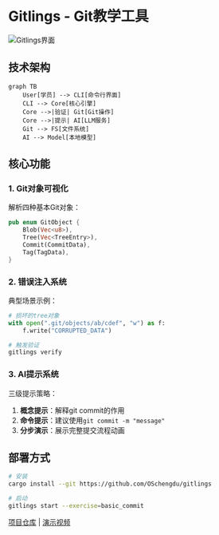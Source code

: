 # Gitlings - Git教学工具

![Gitlings界面](https://github.com/OSchengdu/gitlings/raw/main/screenshots/demo.png)

## 技术架构

```mermaid
graph TB
    User[学员] --> CLI[命令行界面]
    CLI --> Core[核心引擎]
    Core -->|验证| Git[Git操作]
    Core -->|提示| AI[LLM服务]
    Git --> FS[文件系统]
    AI --> Model[本地模型]
```

## 核心功能

### 1. Git对象可视化

解析四种基本Git对象：

```rust
pub enum GitObject {
    Blob(Vec<u8>),
    Tree(Vec<TreeEntry>),
    Commit(CommitData),
    Tag(TagData),
}
```

### 2. 错误注入系统

典型场景示例：

```python
# 损坏的tree对象
with open(".git/objects/ab/cdef", "w") as f:
    f.write("CORRUPTED_DATA") 

# 触发验证
gitlings verify
```

### 3. AI提示系统

三级提示策略：

1. **概念提示**：解释git commit的作用
2. **命令提示**：建议使用`git commit -m "message"`
3. **分步演示**：展示完整提交流程动画

## 部署方式

```bash
# 安装
cargo install --git https://github.com/OSchengdu/gitlings

# 启动
gitlings start --exercise=basic_commit
```

[项目仓库](https://github.com/OSchengdu/gitlings) | [演示视频](#)
